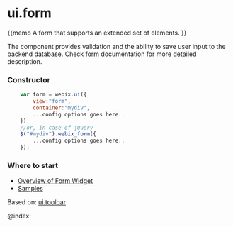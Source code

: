 ui.form 
=============


{{memo A form that supports an extended set of elements. }}

The component provides validation and the ability to save user input to the backend database. Check [form](desktop/form.md) documentation for more detailed description.

### Constructor

~~~js
	var form = webix.ui({
		view:"form", 
		container:"mydiv", 
		...config options goes here..
	})
	//or, in case of jQuery
	$("#mydiv").webix_form({
		...config options goes here..
	});
~~~

### Where to start

- [Overview of Form Widget](desktop/form.md)
- [Samples](http://docs.webix.com/samples/13_form/index.html)
<div class='webixdoc_parents'><span>Based on: </span>
<a href="api/refs/ui.toolbar.md">ui.toolbar</a></div>





@index:

